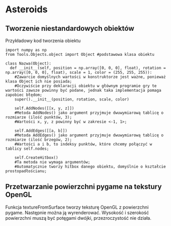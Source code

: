 # Asteroids
## Tworzenie niestandardowych obiektów
Przykładowy kod tworzenia obiektu
```
import numpy as np
from Tools.Objects.object import Object #podstawowa klasa obiektu

class Nazwa(Object):
  def __init__(self, position = np.array([0, 0, 0], float), rotation = np.array([0, 0, 0], float), scale = 1, color = (255, 255, 255)):
    #Zawarcie domyślnych wartości w konstruktorze jest ważne, ponieważ klasa Object ich nie posiada;
    #Oczywiście przy deklaracji obiektu w głównym programie gry te wartości zawsze powinny być podane, jednak taka implementacja pomaga zapobiec błędom;
    super().__init__(position, rotation, scale, color)

    self.AddNodes([[x, y, z]])
    #Metoda AddNodes() jako argument przyjmuje dwuwymiarową tablicę o rozmiarze (ilość punktów, 3);
    #Wartości x, y, z powinny być w zakresie <-1, 1>;

    self.AddEdges([[a, b]])
    #Metoda AddEdges() jako argument przyjmuje dwuwymiarową tablicę o rozmiarze (ilość brzegów, 2);
    #Wartości a i b, to indeksy punktów, które chcemy połączyć w tablicy self.nodes;

    self.CreateHitbox()
    #Ta metoda nie wymaga argumentów;
    #Automatycznie tworzy hitbox danego obiektu, domyślnie o kształcie prostopadłościanu;
```
## Przetwarzanie powierzchni pygame na tekstury OpenGL
Funkcja textureFromSurface tworzy teksturę OpenGL z powierzchni pygame. Następnie można ją wyrenderować. Wysokość i szerokość powierzchni muszą być potęgami dwójki, przezroczystość nie działa.
